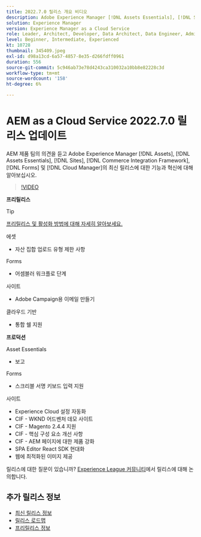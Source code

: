 ```yaml
---
title: 2022.7.0 릴리스 개요 비디오
description: Adobe Experience Manager [!DNL Assets Essentials], [!DNL Sites], [!DNL Screens], [!DNL Forms] 및 [!DNL Cloud Foundation]에 대한 2022-7-0 릴리스의 최신 기능과 혁신에 대해 알아보십시오.
solution: Experience Manager
version: Experience Manager as a Cloud Service
role: Leader, Architect, Developer, Data Architect, Data Engineer, Admin, User
level: Beginner, Intermediate, Experienced
kt: 10728
thumbnail: 345409.jpeg
exl-id: d98a13cd-6a57-4857-8e35-d266fdff0961
duration: 556
source-git-commit: 5c946ab73e78d4243ca310032a10bb8e82228c3d
workflow-type: tm+mt
source-wordcount: '158'
ht-degree: 6%

---
```


# AEM as a Cloud Service 2022.7.0 릴리스 업데이트

AEM 제품 팀의 의견을 듣고 Adobe Experience Manager [!DNL Assets], [!DNL Assets Essentials], [!DNL Sites], [!DNL Commerce Integration Framework], [!DNL Forms] 및 [!DNL Cloud Manager]의 최신 릴리스에 대한 기능과 혁신에 대해 알아보십시오.

>[!VIDEO](https://video.tv.adobe.com/v/345409/?quality=12&learn=on)

**프리릴리스**

>[!TIP]
>
>[프리릴리스 및 활성화 방법에 대해 자세히 알아보세요.](https://experienceleague.adobe.com/docs/experience-manager-cloud-service/content/release-notes/prerelease.html)

에셋

* 자산 집합 업로드 유형 제한 사항

Forms

* 어셈블러 워크플로 단계

사이트

* Adobe Campaign용 이메일 만들기

클라우드 기반

* 통합 쉘 지원

**프로덕션**

Asset Essentials

* 보고

Forms

* 스크리블 서명 키보드 입력 지원

사이트

* Experience Cloud 설정 자동화
* CIF - WKND 어드벤처 데모 사이트
* CIF - Magento 2.4.4 지원
* CIF - 핵심 구성 요소 개선 사항
* CIF - AEM 페이지에 대한 제품 강화
* SPA Editor React SDK 현대화
* 웹에 최적화된 이미지 제공

릴리스에 대한 질문이 있습니까?  [Experience League 커뮤니티](https://adobe.ly/3paYDAo)에서 릴리스에 대해 논의합니다.

## 추가 릴리스 정보

* [최신 릴리스 정보](https://experienceleague.adobe.com/docs/experience-manager-cloud-service/content/release-notes/home.html?lang=ko-KR)
* [릴리스 로드맵](https://experienceleague.adobe.com/docs/experience-manager-release-information/aem-release-updates/update-releases-roadmap.html)
* [프리릴리스 정보](https://experienceleague.adobe.com/docs/experience-manager-cloud-service/content/release-notes/prerelease.html)
